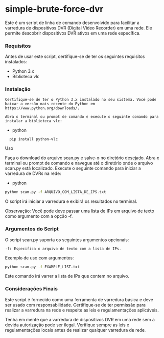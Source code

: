# simple-brute-force-dvr

Este é um script de linha de comando desenvolvido para facilitar a varredura de dispositivos DVR (Digital Video Recorder) em uma rede. Ele permite descobrir dispositivos DVR ativos em uma rede específica.

### Requisitos

Antes de usar este script, certifique-se de ter os seguintes requisitos instalados:

* Python 3.x
* Biblioteca vlc

### Instalação

    Certifique-se de ter o Python 3.x instalado no seu sistema. Você pode baixar a versão mais recente do Python em https://www.python.org/downloads/.

    Abra o terminal ou prompt de comando e execute o seguinte comando para instalar a biblioteca vlc:

* python
```sh
  pip install python-vlc
```
    

Uso

Faça o download do arquivo scan.py e salve-o no diretório desejado.
Abra o terminal ou prompt de comando e navegue até o diretório onde o arquivo scan.py está localizado.
Execute o seguinte comando para iniciar a varredura de DVRs na rede:

* python
 ```sh
python scan.py -f ARQUIVO_COM_LISTA_DE_IPS.txt
 ```

O script irá iniciar a varredura e exibirá os resultados no terminal.

Observação: Você pode deve passar uma lista de IPs em arquivo de texto como argumento com a opção -f.

### Argumentos do Script

O script scan.py suporta os seguintes argumentos opcionais:

    -f: Especifica o arquivo de texto com a lista de IPs.

Exemplo de uso com argumentos:
 ```sh
python scan.py -f EXAMPLE_LIST.txt
  ```

Este comando irá varrer a lista de IPs que contem no arquivo.

### Considerações Finais

Este script é fornecido como uma ferramenta de varredura básica e deve ser usado com responsabilidade. Certifique-se de ter permissão para realizar a varredura na rede e respeite as leis e regulamentações aplicáveis.

Tenha em mente que a varredura de dispositivos DVR em uma rede sem a devida autorização pode ser ilegal. Verifique sempre as leis e regulamentações locais antes de realizar qualquer varredura de rede.
